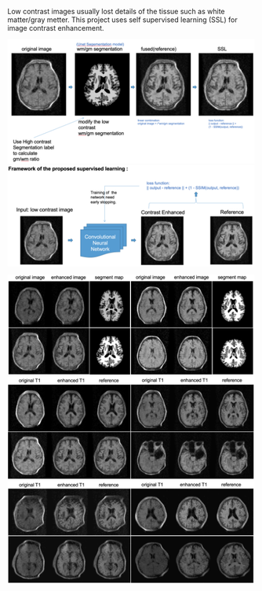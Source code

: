 Low contrast images usually lost details of the tissue such as white matter/gray metter.
This project uses self supervised learning (SSL) for image contrast enhancement.



![Model Framwork](./Framework.png)  ![](./ContrastEnhanced.png) 
 
  
  ![Alt 1](./result1.png)  ![Alt 2](./result2.png)  ![Alt 3](./result3.png) 
